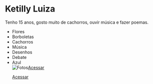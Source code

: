 <h1>Ketilly Luiza</h1>
<p>Tenho 15 anos, gosto muito de cachorros, ouvir música e fazer poemas.</p>
<ul>
<li>Flores</li>
<li>Borboletas</li>
<li>Cachorros</li>
<li>Música</li>
<li>Desenhos</li>
<li>Debate</li>
<li>Azul</li>
<img scr= "Caminho/para/imagem.jpg" alt= Fotos de Rosas azul><a href="https://share.google/imagens/xbp6rSmhECNWU4Ggk">Acessar</a>

<a href="https://wa.me/message/VGN6BJHDQH4AM1">Acessar</a>
